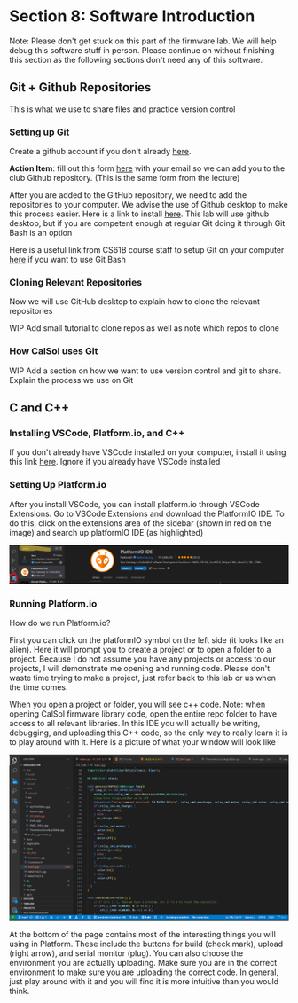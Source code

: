 # Section 8: Software Introduction

Note: Please don't get stuck on this part of the firmware lab. We will help debug this software stuff in person. Please continue on without finishing this section as the following sections don't need any of this software.

## Git + Github Repositories

This is what we use to share files and practice version control

### Setting up Git

Create a github account if you don't already [here](https://github.com/).

**Action Item**: fill out this form [here](WIP) with your email so we can add you to the club Github repository. (This is the same form from the lecture)

After you are added to the GitHub repository, we need to add the repositories to your computer. We advise the use of Github desktop to make this process easier. Here is a link to install [here](https://desktop.github.com/download/). This lab will use github desktop, but if you are competent enough at regular Git doing it through Git Bash is an option

Here is a useful link from CS61B course staff to setup Git on your computer [here](https://sp25.datastructur.es/labs/lab01/windows/) if you want to use Git Bash

### Cloning Relevant Repositories

Now we will use GitHub desktop to explain how to clone the relevant repositories

WIP Add small tutorial to clone repos as well as note which repos to clone

### How CalSol uses Git

WIP Add a section on how we want to use version control and git to share. Explain the process we use on Git

## C and C++

### Installing VSCode, Platform.io, and C++

If you don't already have VSCode installed on your computer, install it using this link [here](https://code.visualstudio.com/download). Ignore if you already have VSCode installed

### Setting Up Platform.io

After you install VSCode, you can install platform.io through VSCode Extensions. Go to VSCode Extensions and download the PlatformIO IDE. To do this, click on the extensions area of the sidebar (shown in red on the image) and search up platformIO IDE (as highlighted)

![Install Picture](./images/PlatformDownload.png)

### Running Platform.io

How do we run Platform.io?

First you can click on the platformIO symbol on the left side (it looks like an alien). Here it will prompt you to create a project or to open a folder to a project. Because I do not assume you have any projects or access to our projects, I will demonstrate me opening and running code. Please don't waste time trying to make a project, just refer back to this lab or us when the time comes.

When you open a project or folder, you will see c++ code. Note: when opening CalSol firmware library code, open the entire repo folder to have access to all relevant libraries. In this IDE you will actually be writing, debugging, and uploading this C++ code, so the only way to really learn it is to play around with it. Here is a picture of what your window will look like

![Platform Picture](./images/PlatformWindow.png)

At the bottom of the page contains most of the interesting things you will using in Platform. These include the buttons for build (check mark), upload (right arrow), and serial monitor (plug). You can also choose the environment you are actually uploading. Make sure you are in the correct environment to make sure you are uploading the correct code. In general, just play around with it and you will find it is more intuitive than you would think.

